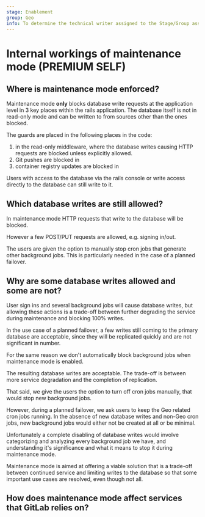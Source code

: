 ```yaml
---
stage: Enablement
group: Geo
info: To determine the technical writer assigned to the Stage/Group associated with this page, see https://about.gitlab.com/handbook/engineering/ux/technical-writing/#assignments
---
```


# Internal workings of maintenance mode **(PREMIUM SELF)**

## Where is maintenance mode enforced?

Maintenance mode **only** blocks database write requests at the application level in 3 key places within the rails application. The database itself is not in read-only mode and can be written to from sources other than the ones blocked. 

The guards are placed in the following places in the code:

1. in the read-only middleware, where the database writes causing HTTP requests are blocked unless explicitly allowed.
1. Git pushes are blocked in
1. container registry updates are blocked in

Users with access to the database via the rails console or write access directly to the database can still write to it.

## Which database writes are still allowed?

In maintenance mode HTTP requests that write to the database will be blocked. 

However a few POST/PUT requests are allowed, e.g. signing in/out. 

The users are given the option to manually stop cron jobs that generate other background jobs. This is particularly needed in the case of a planned failover.

## Why are some database writes allowed and some are not?

User sign ins and several background jobs will cause database writes, but allowing these actions is a trade-off between further degrading the service during maintenance and blocking 100% writes. 

In the use case of a planned failover, a few writes still coming to the primary database are acceptable, since they will be replicated quickly and are not significant in number.

For the same reason we don't automatically block background jobs when maintenance mode is enabled.

The resulting database writes are acceptable. The trade-off is between more service degradation and the completion of replication. 

That said, we give the users the option to turn off cron jobs manually, that would stop new background jobs. 

However, during a planned failover, we ask users to keep the Geo related cron jobs running. In the absence of new database writes and non-Geo cron jobs, new background jobs would either not be created at all or be minimal.

Unfortunately a complete disabling of database writes would involve categorizing and analyzing every background job we have, and understanding it's significance and what it means to stop it during maintenance mode.

Maintenance mode is aimed at offering a viable solution that is a trade-off between continued service and limiting writes to the database so that some important use cases are resolved, even though not all.

## How does maintenance mode affect services that GitLab relies on?
